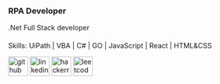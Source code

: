 ### RPA Developer
.Net Full Stack developer
####  

Skills: UiPath | VBA | C# | GO | JavaScript | React | HTML&CSS 

  


[<img src='https://cdn.jsdelivr.net/npm/simple-icons@3.0.1/icons/github.svg' alt='github' height='40'>](https://github.com/Sebastian-B-16)  [<img src='https://cdn.jsdelivr.net/npm/simple-icons@3.0.1/icons/linkedin.svg' alt='linkedin' height='40'>](https://www.linkedin.com/in/seb16/)  [<img src='https://cdn.jsdelivr.net/npm/simple-icons@3.0.1/icons/hackerrank.svg' alt='hackerrank' height='40'>](https://www.hackerrank.com/sebi_bibart98)  [<img src='https://cdn.jsdelivr.net/npm/simple-icons@3.0.1/icons/leetcode.svg' alt='leetcode' height='40'>](https://leetcode.com/Sebastian-B-16/)  


<!---
Sebastian-B-16/Sebastian-B-16 is a ✨ special ✨ repository because its `README.md` (this file) appears on your GitHub profile.
You can click the Preview link to take a look at your changes.
--->
